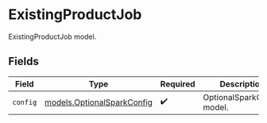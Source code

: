 # ExistingProductJob

ExistingProductJob model.


## Fields

| Field                                                          | Type                                                           | Required                                                       | Description                                                    |
| -------------------------------------------------------------- | -------------------------------------------------------------- | -------------------------------------------------------------- | -------------------------------------------------------------- |
| `config`                                                       | [models.OptionalSparkConfig](../models/optionalsparkconfig.md) | :heavy_check_mark:                                             | OptionalSparkConfig model.                                     |